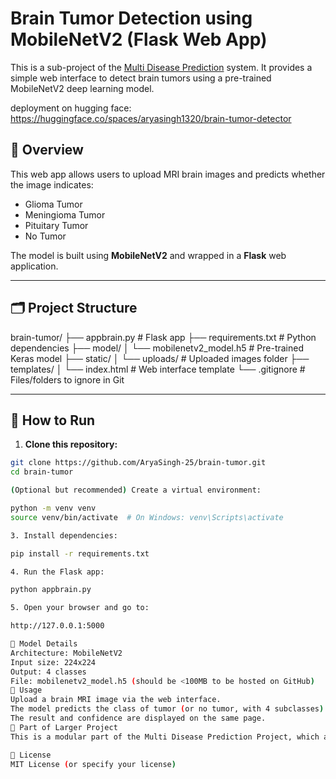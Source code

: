 # Brain Tumor Detection using MobileNetV2 (Flask Web App)

This is a sub-project of the [Multi Disease Prediction](https://github.com/deoprakash/multi_disease_prediction) system. It provides a simple web interface to detect brain tumors using a pre-trained MobileNetV2 deep learning model.

deployment on hugging face: https://huggingface.co/spaces/aryasingh1320/brain-tumor-detector

## 🧠 Overview

This web app allows users to upload MRI brain images and predicts whether the image indicates:

- Glioma Tumor
- Meningioma Tumor
- Pituitary Tumor
- No Tumor

The model is built using **MobileNetV2** and wrapped in a **Flask** web application.

---

## 🗂️ Project Structure
brain-tumor/ ├── appbrain.py # Flask app ├── requirements.txt # Python dependencies ├── model/ │ └── mobilenetv2_model.h5 # Pre-trained Keras model ├── static/ │ └── uploads/ # Uploaded images folder ├── templates/ │ └── index.html # Web interface template └── .gitignore # Files/folders to ignore in Git

---

## 🚀 How to Run

1. **Clone this repository:**

```bash
git clone https://github.com/AryaSingh-25/brain-tumor.git
cd brain-tumor

(Optional but recommended) Create a virtual environment:

python -m venv venv
source venv/bin/activate  # On Windows: venv\Scripts\activate

3. Install dependencies:

pip install -r requirements.txt

4. Run the Flask app:

python appbrain.py

5. Open your browser and go to:

http://127.0.0.1:5000

🧪 Model Details
Architecture: MobileNetV2
Input size: 224x224
Output: 4 classes
File: mobilenetv2_model.h5 (should be <100MB to be hosted on GitHub)
📸 Usage
Upload a brain MRI image via the web interface.
The model predicts the class of tumor (or no tumor, with 4 subclasses).
The result and confidence are displayed on the same page.
🧩 Part of Larger Project
This is a modular part of the Multi Disease Prediction Project, which aims to detect various diseases using deep learning models and a unified interface.

📜 License
MIT License (or specify your license)
